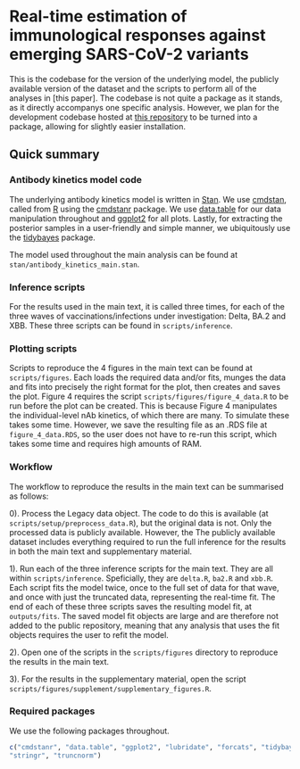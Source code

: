 # Real-time estimation of immunological responses against emerging SARS-CoV-2 variants

This is the codebase for the version of the underlying model, the publicly available version of the dataset and the
scripts to perform all of the analyses in [this paper]. The codebase is not quite a package as it stands, as it directly accompanys one specific analysis. However, we plan for the development codebase hosted at [this repository](https://github.com/thimotei/legacy_correlates) to be turned into a package, allowing for slightly easier installation.

## Quick summary

### Antibody kinetics model code
The underlying antibody kinetics model is written in [Stan](https://mc-stan.org/). We use [cmdstan](https://mc-stan.org/users/interfaces/cmdstan), called from [R](https://www.r-project.org/) using the [cmdstanr](https://mc-stan.org/cmdstanr/) package. We use [data.table](https://cran.r-project.org/web/packages/data.table/vignettes/datatable-intro.html) for our data manipulation throughout and [ggplot2](https://ggplot2.tidyverse.org/) for all plots. Lastly, for extracting the posterior samples in a user-friendly and simple manner, we ubiquitously use the [tidybayes](https://mjskay.github.io/tidybayes/) package.

The model used throughout the main analysis can be found at `stan/antibody_kinetics_main.stan`.

### Inference scripts
For the results used in the main text, it is called three times, for each of the three waves of vaccinations/infections under investigation: Delta, BA.2 and XBB. These three scripts can be found in `scripts/inference`.

### Plotting scripts
Scripts to reproduce the 4 figures in the main text can be found at `scripts/figures`. Each loads the required data and/or fits, munges the data and fits into precisely the right format for the plot, then creates and saves the plot. Figure 4 requires the script `scripts/figures/figure_4_data.R` to be run before the plot can be created. This is because Figure 4 manipulates the individual-level nAb kinetics, of which there are many. To simulate these takes some time. However, we save the resulting file as an .RDS file at `figure_4_data.RDS`, so the user does not have to re-run this script, which takes some time and requires high amounts of RAM.  

### Workflow

The workflow to reproduce the results in the main text can be summarised as follows:

0). Process the Legacy data object. The code to do this is available (at `scripts/setup/preprocess_data.R`), but the original data is not. Only the processed data is publicly available. However, the The publicly available dataset includes everything required to run the full inference for the results in both the main text and supplementary material.

1). Run each of the three inference scripts for the main text. They are all within `scripts/inference`. Speficially, they are `delta.R`, `ba2.R` and `xbb.R`. Each script fits the model twice, once to the full set of data for that wave, and once with just the truncated data, representing the real-time fit. The end of each of these three scripts saves the resulting model fit, at `outputs/fits`. The saved model fit objects are large and are therefore not added to the public repository, meaning that any analysis that uses the fit objects requires the user to refit the model. 

2). Open one of the scripts in the `scripts/figures` directory to reproduce the results in the main text.

3). For the results in the supplementary material, open the script `scripts/figures/supplement/supplementary_figures.R`. 

### Required packages 

We use the following packages throughout.

```r
c("cmdstanr", "data.table", "ggplot2", "lubridate", "forcats", "tidybayes", 
"stringr", "truncnorm")
```